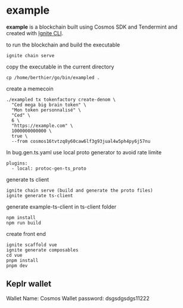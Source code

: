 # example
**example** is a blockchain built using Cosmos SDK and Tendermint and created with [Ignite CLI](https://ignite.com/cli).

to run the blockchain and build the executable
```
ignite chain serve
```

copy the executable in the current directory
```
cp /home/berthier/go/bin/exampled .
```

create a memecoin
```
./exampled tx tokenfactory create-denom \
  "Ced mega big brain token" \
  "Mon token personnalisé" \
  "Ced" \
  6 \
  "https://example.com" \
  1000000000000 \
  true \
  --from cosmos16tvtzq8y60caw6lf3g93jual4w5ph4py6j57nu
```

In bug.gen.ts.yaml use local proto generator to avoid 
rate limite
```
plugins:
  - local: protoc-gen-ts_proto
```

generate ts client
```
ignite chain serve (build and generate the proto files)
ignite generate ts-client
```

generate example-ts-client
in ts-client folder
```
npm install
npm run build
```

create front end
```
ignite scaffold vue
ignite generate composables
cd vue
pnpm install
pnpm dev
```

## Keplr wallet

Wallet Name: Cosmos Wallet
password: dsgsdgsdgs11222